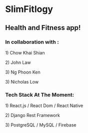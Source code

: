 # SlimFitlogy
## Health and Fitness app! 

### In collaboration with :

<p>1) Chow Khai Shian </p> 
<p>2) John Law  </p> 
<p>3) Ng Phoon Ken</p> 
<p>3) Nicholas Low</p> 

### Tech Stack At The Moment:
<p>1) React.js / React Dom / React Native </p> 
<p>2) Django Rest Framework  </p> 
<p>3) PostgreSQL / MySQL / Firebase </p> 
